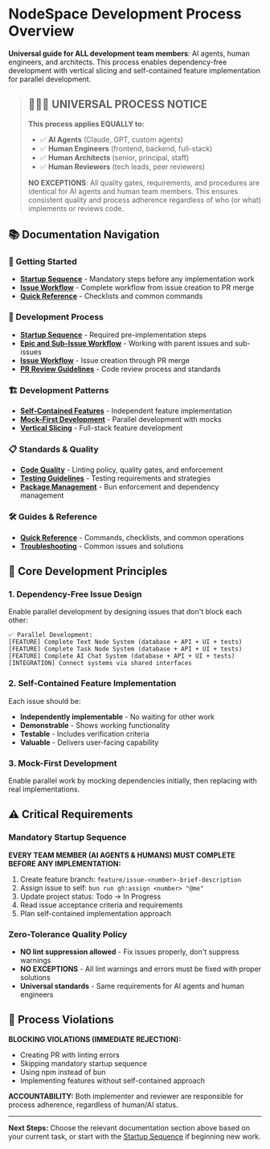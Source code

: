 # NodeSpace Development Process Overview

**Universal guide for ALL development team members**: AI agents, human engineers, and architects. This process enables dependency-free development with vertical slicing and self-contained feature implementation for parallel development.

> ## 🤖👨‍💻 **UNIVERSAL PROCESS NOTICE**
> 
> **This process applies EQUALLY to:**
> - ✅ **AI Agents** (Claude, GPT, custom agents)
> - ✅ **Human Engineers** (frontend, backend, full-stack)
> - ✅ **Human Architects** (senior, principal, staff)
> - ✅ **Human Reviewers** (tech leads, peer reviewers)
> 
> **NO EXCEPTIONS**: All quality gates, requirements, and procedures are identical for AI agents and human team members. This ensures consistent quality and process adherence regardless of who (or what) implements or reviews code.

## 📚 Documentation Navigation

### 🚀 Getting Started
- **[Startup Sequence](process/startup-sequence.md)** - Mandatory steps before any implementation work
- **[Issue Workflow](process/issue-workflow.md)** - Complete workflow from issue creation to PR merge
- **[Quick Reference](guides/quick-reference.md)** - Checklists and common commands

### 🔄 Development Process
- **[Startup Sequence](process/startup-sequence.md)** - Required pre-implementation steps
- **[Epic and Sub-Issue Workflow](process/epic-and-subissue-workflow.md)** - Working with parent issues and sub-issues
- **[Issue Workflow](process/issue-workflow.md)** - Issue creation through PR merge
- **[PR Review Guidelines](process/pr-review.md)** - Code review process and standards

### 🏗️ Development Patterns
- **[Self-Contained Features](patterns/self-contained-features.md)** - Independent feature implementation
- **[Mock-First Development](patterns/mock-first-development.md)** - Parallel development with mocks
- **[Vertical Slicing](patterns/vertical-slicing.md)** - Full-stack feature development

### 📋 Standards & Quality
- **[Code Quality](standards/code-quality.md)** - Linting policy, quality gates, and enforcement
- **[Testing Guidelines](standards/testing.md)** - Testing requirements and strategies
- **[Package Management](standards/package-management.md)** - Bun enforcement and dependency management

### 🛠️ Guides & Reference
- **[Quick Reference](guides/quick-reference.md)** - Commands, checklists, and common operations
- **[Troubleshooting](guides/troubleshooting.md)** - Common issues and solutions

## 🎯 Core Development Principles

### 1. Dependency-Free Issue Design
Enable parallel development by designing issues that don't block each other:

```
✅ Parallel Development:
[FEATURE] Complete Text Node System (database + API + UI + tests)
[FEATURE] Complete Task Node System (database + API + UI + tests)
[FEATURE] Complete AI Chat System (database + API + UI + tests)
[INTEGRATION] Connect systems via shared interfaces
```

### 2. Self-Contained Feature Implementation
Each issue should be:
- **Independently implementable** - No waiting for other work
- **Demonstrable** - Shows working functionality
- **Testable** - Includes verification criteria
- **Valuable** - Delivers user-facing capability

### 3. Mock-First Development
Enable parallel work by mocking dependencies initially, then replacing with real implementations.

## ⚠️ Critical Requirements

### Mandatory Startup Sequence
**EVERY TEAM MEMBER (AI AGENTS & HUMANS) MUST COMPLETE BEFORE ANY IMPLEMENTATION:**

1. Create feature branch: `feature/issue-<number>-brief-description`
2. Assign issue to self: `bun run gh:assign <number> "@me"`
3. Update project status: Todo → In Progress
4. Read issue acceptance criteria and requirements
5. Plan self-contained implementation approach

### Zero-Tolerance Quality Policy
- **NO lint suppression allowed** - Fix issues properly, don't suppress warnings
- **NO EXCEPTIONS** - All lint warnings and errors must be fixed with proper solutions
- **Universal standards** - Same requirements for AI agents and human engineers

## 🚨 Process Violations

**BLOCKING VIOLATIONS (IMMEDIATE REJECTION):**
- Creating PR with linting errors
- Skipping mandatory startup sequence
- Using npm instead of bun
- Implementing features without self-contained approach

**ACCOUNTABILITY:** Both implementer and reviewer are responsible for process adherence, regardless of human/AI status.

---

**Next Steps:** Choose the relevant documentation section above based on your current task, or start with the [Startup Sequence](process/startup-sequence.md) if beginning new work.
